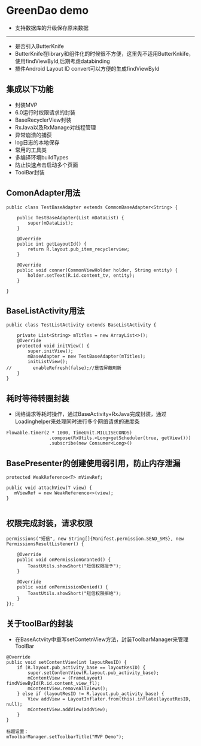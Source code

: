 # GreenDao demo 
* 支持数据库的升级保存原来数据
---
* 是否引入ButterKnife
* ButterKnife在library和组件化的时候很不方便，这里先不适用ButterKnkife，使用findViewById,后期考虑databinding
* 插件Android Layout ID convert可以方便的生成findViewById

## 集成以下功能
* 封装MVP
* 6.0运行时权限请求的封装
* BaseRecyclerView封装
* RxJava以及RxManage对线程管理
* 异常崩溃的捕获
* log日志的本地保存
* 常用的工具类
* 多编译环境buildTypes
* 防止快速点击启动多个页面
* ToolBar封装

## ComonAdapter用法
````
public class TestBaseAdapter extends CommonBaseAdapter<String> {

    public TestBaseAdapter(List mDataList) {
        super(mDataList);
    }
    
    @Override
    public int getLayoutId() {
        return R.layout.pub_item_recyclerview;
    }

    @Override
    public void conner(CommonViewHolder holder, String entity) {
        holder.setText(R.id.content_tv, entity);
    }

}
````

## BaseListActivity用法
````
public class TestListActivity extends BaseListActivity {

    private List<String> mTitles = new ArrayList<>();
    @Override
    protected void initView() {
        super.initView();
        mBaseAdapter = new TestBaseAdapter(mTitles);
        initListView();
//        enableRefresh(false);//是否屏蔽刷新
    }
}

````

##  耗时等待转圈封装
* 网络请求等耗时操作，通过BaseActivity+RxJava完成封装，通过Loadinghelper来处理同时进行多个网络请求的进度条
````
Flowable.timer(2 * 1000, TimeUnit.MILLISECONDS)
                .compose(RxUtils.<Long>getScheduler(true, getView()))
                .subscribe(new Consumer<Long>()
````
## BasePresenter的创建使用弱引用，防止内存泄漏
````
protected WeakReference<T> mViewRef;

public void attachView(T view) {
   mViewRef = new WeakReference<>(view);
}
    
```` 
## 权限完成封装，请求权限
````
permissions("短信", new String[]{Manifest.permission.SEND_SMS}, new PermissionsResultListener() {

    @Override
    public void onPermissionGranted() {
        ToastUtils.showShort("短信权限授予");
    }

    @Override
    public void onPermissionDenied() {
        ToastUtils.showShort("短信权限拒绝");
    }
});
````

##  关于toolBar的封装 
* 在BaseActviity中重写setContetnView方法，封装ToolbarManager来管理ToolBar
````
@Override
public void setContentView(int layoutResID) {
    if (R.layout.pub_activity_base == layoutResID) {
        super.setContentView(R.layout.pub_activity_base);
        mContentView = (FrameLayout) findViewById(R.id.content_view_fl);
        mContentView.removeAllViews();
    } else if (layoutResID != R.layout.pub_activity_base) {
        View addView = LayoutInflater.from(this).inflate(layoutResID, null);
        mContentView.addView(addView);
    }
}
 
标题设置：
mToolbarManager.setToolbarTitle("MVP Demo");

````
